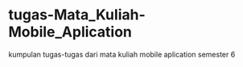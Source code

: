 # tugas-Mata_Kuliah-Mobile_Aplication
kumpulan tugas-tugas dari mata kuliah mobile aplication semester 6
